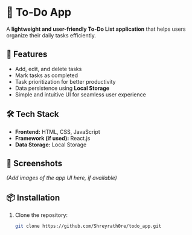 # 📝 To-Do App  

A **lightweight and user-friendly To-Do List application** that helps users organize their daily tasks efficiently.  

## 🚀 Features  
- Add, edit, and delete tasks  
- Mark tasks as completed  
- Task prioritization for better productivity  
- Data persistence using **Local Storage**  
- Simple and intuitive UI for seamless user experience  

## 🛠️ Tech Stack  
- **Frontend:** HTML, CSS, JavaScript  
- **Framework (if used):** React.js  
- **Data Storage:** Local Storage  

## 📸 Screenshots  
*(Add images of the app UI here, if available)*  

## 📦 Installation  
1. Clone the repository:  
   ```sh
   git clone https://github.com/Shreyrath0re/todo_app.git
